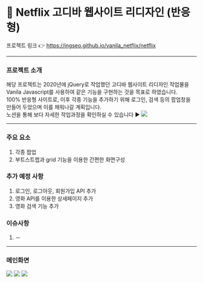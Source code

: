 # :movie_camera: Netflix 고디바 웹사이트 리디자인 (반응형) 
프로젝트 링크 :point_right: https://ingseo.github.io/vanila_netflix/netflix

***
### 프로젝트 소개
해당 프로젝트는 2020년에 jQuery로 작업했던 고디바 웹사이트 리디자인 작업물을 Vanila Javascript를 사용하여 같은 기능을 구현하는 것을 목표로 하였습니다. <br>
100% 반응형 사이트로, 이후 각종 기능을 추가하기 위해 로그인, 검색 등의 팝업창을 만들어 두었으며 이를 채워나갈 계획입니다.<br>
노션을 통해 보다 자세한 작업과정을 확인하실 수 있습니다 :arrow_forward: <a href="https://ingseo.notion.site/a614b41638b04c7da2191429b1cb6995?v=a2b364dcf694451e93f960ec5985c0d6"><img src="https://img.shields.io/badge/Notion-000000?style=flat&logo=Notion&logoColor=white" /></a>
***
### 주요 요소
1. 각종 팝업
2. 부트스트랩과 grid 기능을 이용한 간편한 화면구성

### 추가 예정 사항
1. 로그인, 로그아웃, 회원가입 API 추가
2. 영화 API를 이용한 상세페이지 추가
3. 영화 검색 기능 추가

### 이슈사항
1. －

***
### 메인화면
<img src="https://i.imgur.com/K3PQq6i.png" />
<img src="https://i.imgur.com/BNM6ngJ.png" />
<img src="https://i.imgur.com/ryDnLqZ.jpg" />

